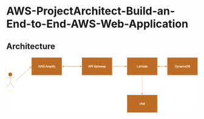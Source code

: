 # AWS-ProjectArchitect-Build-an-End-to-End-AWS-Web-Application

## Architecture

![Architecture Diagram](architecture.png)
